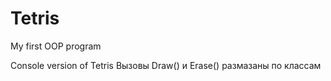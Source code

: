# Tetris
My first OOP program

Console version of Tetris
Вызовы Draw() и Erase() размазаны по классам
